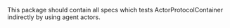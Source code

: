 This package should contain all specs which tests
ActorProtocolContainer indirectly by using agent actors.